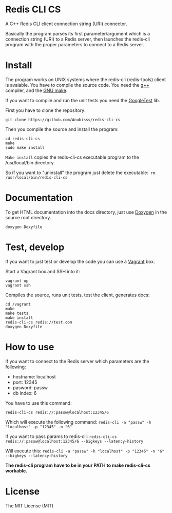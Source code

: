 # Redis CLI CS
A C++ Redis CLI client connection string (URI) connector.

Basically the program parses its first parameter/argument which is a connection string (URI) to a Redis server, then launches the redis-cli program with the proper parameters to connect to a Redis server.

# Install
The program works on UNIX systems where the redis-cli (redis-tools) client is avaiable. You have to compile the source code. You need the [g++](https://gcc.gnu.org/) compiler, and the [GNU make](https://www.gnu.org/software/make/).

If you want to compile and run the unit tests you need the [GoogleTest](https://code.google.com/p/googletest/) lib.

First you have to clone the repository:
```
git clone https://github.com/Anubisss/redis-cli-cs
```

Then you compile the source and install the program:
```
cd redis-cli-cs
make
sudo make install
```

``Make install`` copies the redis-cli-cs executable program to the /usr/local/bin directory.

So if you want to "uninstall" the program just delete the executable:``
rm /usr/local/bin/redis-cli-cs``

# Documentation
To get HTML documentation into the docs directory, just use [Doxygen](http://doxygen.org/) in the source root directory.
```
doxygen Doxyfile
```

# Test, develop
If you want to just test or develop the code you can use a [Vagrant](https://www.vagrantup.com/) box.

Start a Vagrant box and SSH into it:
```
vagrant up
vagrant ssh
```

Compiles the source, runs unit tests, test the client, generates docs:
```
cd /vagrant
make
make tests
make install
redis-cli-cs redis://test.com
doxygen Doxyfile
```

# How to use
If you want to connect to the Redis server which parameters are the following:
* hostname: localhost
* port: 12345
* pasword: passw
* db index: 6

You have to use this command:
```
redis-cli-cs redis://:passw@localhost:12345/6
```

Which will execute the following command: ``redis-cli -a "passw" -h "localhost" -p "12345" -n "6"``

If you want to pass params to redis-cli: ``redis-cli-cs redis://:passw@localhost:12345/6 --bigkeys --latency-history``

Will execute this: ``redis-cli -a "passw" -h "localhost" -p "12345" -n "6" --bigkeys --latency-history``

**The redis-cli program have to be in your PATH to make redis-cli-cs workable.**

# License
The MIT License (MIT)
